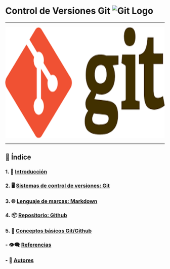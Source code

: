 # Control de Versiones Git <img src="https://cdn.jsdelivr.net/gh/devicons/devicon/icons/git/git-original.svg" alt="Git Logo" width="80"/>

---

<p align="center"><img src="img/git.png" alt="git" width="550" height="350"></p>

---

## 📜 Índice

### 1. 📑 [Introducción](introduccion.md)

### 2. 🖥️ [Sistemas de control de versiones: Git](git.md)

### 3. 🌐 [Lenguaje de marcas: Markdown](markdown.md)

### 4. 📦 [Repositorio: Github](github.md)

### 5. 🔀 [Conceptos básicos Git/Github](conceptos.md)

### - 👁️‍🗨️ [Referencias](referencias.md)

### - 👤 [Autores](autores.md)
